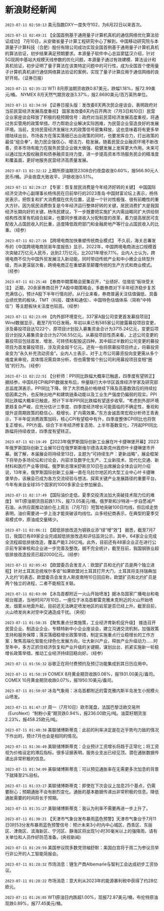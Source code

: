 # 新浪财经新闻
`2023-07-11 02:50:13` 美元指数DXY一度失守102，为6月22日以来首次。

`2023-07-11 02:49:21` 【全国首例基于通用量子计算机真机的通信网络优化算法验证成功】 7月10日，从安徽省量子计算工程研究中心了解到，中国移动研究院与本源量子计算科技（合肥）股份有限公司成功实现全国首例基于通用量子计算机真机的算法验证，初步结果满足预期要求。本源量子软件中心总监窦猛汉介绍，针对5G现网中基站大规模天线参数的优化问题，本源量子通过有效建模、算法设计和真机验证，初步证明了量子算法在该类特定问题中的可行性，成为全国首个使用量子计算机真机进行通信网络算法验证的案例，实现了量子计算应用于通信网络的良好开局。（证券日报）

`2023-07-11 02:35:22` WTI 8月原油期货收跌0.87美元，跌幅1.18%，报72.99美元/桶。
NYMEX 8月天然气期货收涨3.37%，报2.6690美元/百万英热单位。

`2023-07-11 02:34:59` 【证券日报头版：发改委8天两次民企座谈会，表明政府对当前民营经济发展高度重视】 国家发改委8天内召开两次（7月3日和10日）民营企业家座谈会释放了积极的稳预期信号：政府对当前民营经济发展高度重视，将通过务实管用的政策举措，尽力帮助企业解决实际困难，为民营企业营造良好的发展环境。当前，支持民营经济发展壮大的政策信号密集释放，这也意味着将有更多举措陆续出台。市场各方在落实落细已出台政策的同时，也要发挥合力，打出政策的最佳“组合拳”，助力民企强信心、增活力、稳发展。随着民营企业融资环境不断改善，资本市场有能力在服务民营企业做大做强、稳健发展上发挥更大作用。未来可以通过加大股权融资和债券融资支持力度，进一步提高资本市场服务民企的精准度和覆盖面，更好地服务民营经济高质量发展。

`2023-07-11 02:32:12` 上期所原油期货2308合约夜盘收涨0.60%，报566.90元人民币/桶。沪金夜盘大致收平，沪银收涨0.51%。

`2023-07-11 02:29:27` 【专家：恢复居民消费是今年经济好转的关键】 中国国际经济交流中心副理事长杨伟民在日前举行的2023青岛·中国财富论坛上表示，杨伟民表示，把恢复和扩大消费摆在优先位置，这是一个针对性极强、很有前瞻性的重大方针。因为居民消费恢复是今年经济运行整体好转的关键，居民消费扩大是我国经济长期向好的关键。杨伟民建议，下一步既要把实施扩大内需战略同扩大供给侧结构性改革有机结合起来，也要同步推进收入分配制度的改革，着力提高居民可支配收入占国民收入的比重，适度降低政府部门和金融房地产等行业占国民收入的比重。（经参）

`2023-07-11 02:27:16` 【跨境电商加快重塑传统商业模式】 不久前，海关总署发布的《中国跨境电商贸易年度报告》显示，2022年，中国跨境电商进出口规模首次突破2万亿元人民币，达到2.1万亿元，比2021年增长7.1%。业内人士认为，跨境电商不仅为中国外贸发展注入新动能，同时带动传统产业和中小微企业转型升级，而从更深层次看，跨境电商正在重塑甚至颠覆传统的生产方式和商业模式。（经参）

`2023-07-11 02:25:48` 【券商中期策略会密集召开，“业绩好、估值低”板块受关注】 近期，20余家券商召开了A股中期策略会，多数券商对下半年经济稳步复苏充满信心，预计A股下半年行情向好。从行业来看，券商普遍关注估值偏低、具备业绩优势的板块，TMT（科技、媒体和通信）、中国特色估值体系（简称“中特估”）等主题板块关注度也较高。（经参）

`2023-07-11 02:23:09` 【内外部环境变化，337家A股公司变更首发募投项目】 Wind数据显示，截至7月10日发稿，年初以来已有585家公司披露募投项目变更，涉及募投项目达1222个，原项目计划投入募集资金合计为3715.24亿元，变更后项目计划投入募集资金合计为2706.55亿元。从募投项目性质来看，上述公司变更的募投项目包括首发、增发、可转债和配股这四种。其中超过半数的公司变更的募投项目为首发募投项目，涉及资金超千亿元。还有一些将原募投项目终止，将募投资金变为“永久补充流动资金”。业内人士表示，对于上市公司募资投向变更需从多个维度来审视，具体情况需具体分析，但也需警惕个别公司利用募投项目变相“圈钱”的行为。（经参）

`2023-07-11 02:22:51` 【分析师：PPI同比跌幅大概率已触底，四季度有望转正】 据经参，中国6月CPI和PPI数据发布后，仲量联行大中华区首席经济学家及研究部总监庞溟表示，PPI同比下降，除了大宗商品价格继续下降及高基数效应的持续拉低因素之外，也反映出地产和建筑链条动能以及工业生产强度仍偏弱的现实。PPI同比跌幅大概率已触底，预计下半年PPI同比跌幅有望逐步收窄。“考虑到外部环境更趋复杂严峻，应充分估计三季度、四季度经济增长可能面临的不确定性，重视和提升逆周期政策的稳信心、稳增长、扩内需效果。”东方金诚首席宏观分析师王青表示，下半年促消费政策加码，核心CPI有望稳中有升，四季度整体CPI同比也将恢复正增长。PPI方面，综合下半年经济修复态势、上半年基数变化，7月起PPI同比跌幅将持续收敛，四季度有望转正。

`2023-07-11 02:19:49` 【2023年俄罗斯国际创新工业展在叶卡捷琳堡开幕】2023年俄罗斯国际创新工业展10日在俄罗斯斯维尔德洛夫斯克州首府叶卡捷琳堡市开幕。据了解，本届展会将持续至13日，主题为“可持续生产：更新战略”，展会框架下将举办多场论坛和讨论会，内容涉及数字化生产、工业新技术、现代化交通、新材料和医疗产业等领域。俄罗斯总理米舒斯京10日在出席展会全体会议时介绍说，13年来，俄罗斯国际创新工业展一直在乌拉尔地区的大型工业中心叶卡捷琳堡举办，该展会已成为各方交流经验与想法、探索关键产业发展路径的重要平台。今年有来自全球35个国家的1000多家企业参加展会。

`2023-07-11 02:17:49` 【国际油价走低，夏季交投清淡加大突破技术阻力位的难度】 WTI原油期货目前跌1.1%，报73.05美元/桶。俄罗斯和沙特进一步自愿减产石油，从供应面推动油价在上周五（7月7日）短暂地突破100日均线，但后续走势表明，油价需要进一步上涨才能突破该均线位。众多经纪商表示，在典型的夏季交易模式中，原油成交量稀少。

`2023-07-11 02:06:11` 【超低排放改造为钢铁业添“绿”增“效”】 据悉，截至7月7日，我国已有89家企业完成超低排放改造和评估监测公示，其中，64家企业完成全流程超低排放改造，覆盖产能3.26亿吨。此外，目前还有48家企业正在进行公示前专家审核和企业进一步完善及整改。据不完全统计，截至目前，我国钢铁业超低排放改造投资已超2000亿元。（经参）

`2023-07-11 02:05:43` 【欧盟委员会发言人：欧盟扩员和北约扩员是两个独立进程】针对土耳其总统埃尔多安“如果欧盟对土耳其打开大门，土耳其将支持瑞典加入北约”的表态，欧盟委员会发言人斯皮南特10日回应称，欧盟扩员和北约扩员是两个独立的进程，二者不能相互关联。

`2023-07-11 02:03:00` 【冰岛首都附近一火山开始喷发】据冰岛国家广播电台和电视台报道，当地时间7月10日，一座位于冰岛首都雷克雅未克附近的火山开始喷发。烟雾从地面升起，目前还无法确定喷发地区的岩浆是否已经上升。截至目前，火山喷发尚未对空中交通造成干扰。（央视）

`2023-07-11 01:58:35` 【聚焦重点分类施策，工业经济育新机促升级】 接连召开民营企业、制造业企业、专精特新中小企业座谈会，建立沟通交流机制，加强政策支持和服务保障；落实落细稳增长政策举措，制定实施重点行业稳增长的工作方案；聚焦高端化智能化绿色化发展方向，壮大新兴产业，释放产业升级动力……时至年中，多方正抓住经济恢复和产业升级的关键期，谋划出台、抓紧实施新一轮稳增长政策举措，推动工业经济持续回稳向好。（经参）

`2023-07-11 01:56:32` 谷歌正在将付费预约及预订功能集成到其日历应用中。

`2023-07-11 01:50:19` COMEX 8月黄金期货收跌0.08%，报1931.00美元/盎司。COMEX 10月黄金期货收跌0.07%，报1950.10美元/盎司。

`2023-07-11 01:50:07` 冰岛气象局：冰岛首都附近的雷克雅内斯半岛发生小规模火山喷发。

`2023-07-11 01:47:37` 周一（7月10日）欧市尾盘，法国巴黎泛欧交易所（EuroNext）“制粉小麦”期货跌0.94%，报236.00欧元/吨。油菜籽期货涨2.23%，报458.25欧元/吨。

`2023-07-11 01:40:38` 美联储博斯蒂克：此前的利率决定是在近乎势均力敌的情况下作出的，预计7月也会是相同的情况。

`2023-07-11 01:36:49` 美联储博斯蒂克：企业预计工资增长将趋于正常化；将工资视为价格设定的滞后指标。很多证据表明，服务业支出已经见顶。潜在通胀数据传递出非常积极的信息。

`2023-07-11 01:34:09` 美联储博斯蒂克：可以预见通胀率在无需更多次加息的背景下就降至2%目标。

`2023-07-11 01:33:27` 美联储博斯蒂克：即使在下次会议上加息25个基点，仍需要耐心；预期通胀不会有剧烈变化。通胀的基本数据传递出非常积极的信息。降低通胀需要的时间将长于预期。

`2023-07-11 01:31:27` 美联储博斯蒂克：我认为利率不需要再进一步上升了。

`2023-07-11 01:30:21` 【天津市气象台发布暴雨蓝色预警】天津市气象台于7月11日0时53分发布暴雨蓝色预警信号：预计未来3小时内中心城区、西青区、东丽区、津南区、滨海新区、宁河区、静海区将出现1小时30毫米以上的强降雨，请有关单位和人员作好防范准备。(央视新闻)

`2023-07-11 01:29:59` 美国参议院多数党领袖舒默：美国白宫将于周二为参议员举行非公开的人工智能简报会。

`2023-07-11 01:28:32` 市场消息：锂生产商Albemarle与智利工会达成初步工资协议。

`2023-07-11 01:28:22` 市场消息：意大利从2023年的能源暴利税中获得了约28亿欧元。

`2023-07-11 01:26:05` WTI原油日内跌超1.00%，现报72.87美元/桶，布伦特原油现跌0.89%，报77.45美元/桶。

